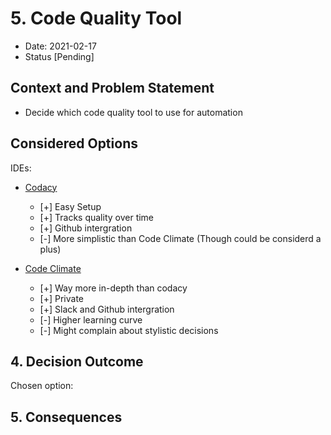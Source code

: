 # 5. Code Quality Tool

* Date: 2021-02-17 
* Status [Pending]

## Context and Problem Statement

* Decide which code quality tool to use for automation

## Considered Options

IDEs:
* [Codacy](https://www.codacy.com/) 
  * [+] Easy Setup
  * [+] Tracks quality over time
  * [+] Github intergration
  * [-] More simplistic than Code Climate  (Though could be considerd a plus)
  
* [Code Climate](https://codeclimate.com/)
  * [+] Way more in-depth than codacy
  * [+] Private
  * [+] Slack and Github intergration
  * [-] Higher learning curve
  * [-] Might complain about stylistic decisions
  
## 4. Decision Outcome

Chosen option:


## 5. Consequences
